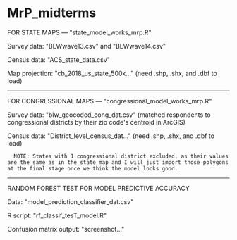 # MrP_midterms


FOR STATE MAPS — "state_model_works_mrp.R"

Survey data: "BLWwave13.csv" and "BLWwave14.csv"

Census data: "ACS_state_data.csv"

Map projection: "cb_2018_us_state_500k..." (need .shp, .shx, and .dbf to load)


___________

FOR CONGRESSIONAL MAPS — "congressional_model_works_mrp.R"

Survey data: "blw_geocoded_cong_dat.csv" (matched respondents to congressional districts by their zip code's centroid in ArcGIS)

Census data: "District_level_census_dat..." (need .shp, .shx, and .dbf to load)

      NOTE: States with 1 congressional district excluded, as their values are the same as in the state map and I will just import those polygons at the final stage once we think the model looks good. 
      
___________
      
      
RANDOM FOREST TEST FOR MODEL PREDICTIVE ACCURACY

Data: "model_prediction_classifier_dat.csv"

R script: "rf_classif_tesT_model.R"

Confusion matrix output: "screenshot..."
